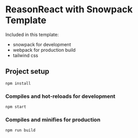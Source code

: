 # ReasonReact with Snowpack Template

Included in this template:

- snowpack for development
- webpack for production build
- tailwind css

## Project setup

```
npm install
```

### Compiles and hot-reloads for development

```
npm start
```

### Compiles and minifies for production

```
npm run build
```
